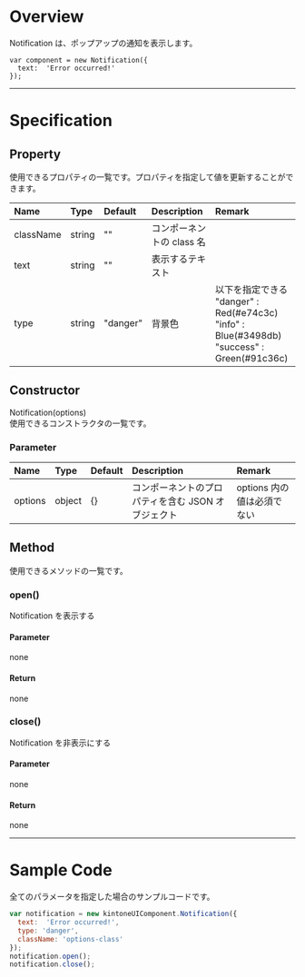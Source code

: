 # Overview

Notification は、ポップアップの通知を表示します。

```KUCComponentRenderer {"id":"_render"}
var component = new Notification({
  text:  'Error occurred!'
});
```
---
# Specification

## Property

使用できるプロパティの一覧です。プロパティを指定して値を更新することができます。

| Name | Type | Default | Description | Remark |
| :--- | :--- | :--- | :--- | :--- |
| className | string | "" | コンポーネントの class 名 ||
| text | string | "" | 表示するテキスト ||
| type | string | "danger" | 背景色 | 以下を指定できる<br>"danger" : Red(#e74c3c)<br>"info" : Blue(#3498db)<br>"success" : Green(#91c36c) |

## Constructor

Notification(options)  
使用できるコンストラクタの一覧です。

### Parameter
| Name | Type | Default | Description | Remark |
| :--- | :--- | :--- | :--- | :--- |
| options | object | {} | コンポーネントのプロパティを含む JSON オブジェクト | options 内の値は必須でない |

## Method

使用できるメソッドの一覧です。

### open()
Notification を表示する

#### Parameter
none

#### Return
none

### close()
Notification を非表示にする

#### Parameter
none

#### Return
none

---
# Sample Code

全てのパラメータを指定した場合のサンプルコードです。

```javascript
var notification = new kintoneUIComponent.Notification({
  text:  'Error occurred!',
  type: 'danger',
  className: 'options-class'
});
notification.open();
notification.close();
```
